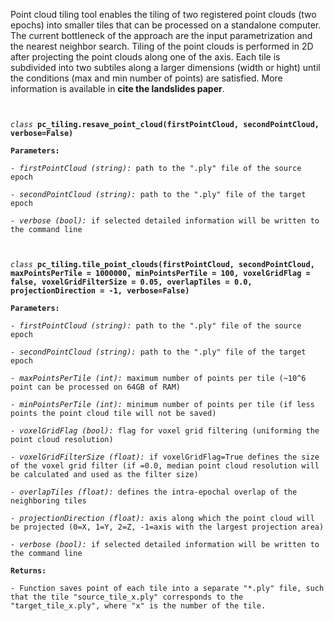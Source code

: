Point cloud tiling tool enables the tiling of two registered point clouds (two epochs) into smaller tiles that can be processed on a standalone computer. The current bottleneck of the approach are the input parametrization and the nearest neighbor search. Tiling of the point clouds is performed in 2D after projecting the point clouds along one of the axis. Each tile is subdivided into two subtiles along a larger dimensions (width or hight) until the conditions (max and min number of points) are satisfied. More information is available in **cite the landslides paper**. 

<pre><code>

<i>class</i> <b>pc_tiling.resave_point_cloud(firstPointCloud, secondPointCloud, verbose=False)</b>

<b>Parameters:</b> 

- <i>firstPointCloud (string):</i> path to the ".ply" file of the source epoch

- <i>secondPointCloud (string):</i> path to the ".ply" file of the target epoch

- <i>verbose (bool):</i> if selected detailed information will be written to the command line 



<i>class</i> <b>pc_tiling.tile_point_clouds(firstPointCloud, secondPointCloud, maxPointsPerTile = 1000000, minPointsPerTile = 100, voxelGridFlag = false, voxelGridFilterSize = 0.05, overlapTiles = 0.0, projectionDirection = -1, verbose=False)</b>

<b>Parameters:</b> 

- <i>firstPointCloud (string):</i> path to the ".ply" file of the source epoch

- <i>secondPointCloud (string):</i> path to the ".ply" file of the target epoch

- <i>maxPointsPerTile (int):</i> maximum number of points per tile (~10^6 point can be processed on 64GB of RAM)

- <i>minPointsPerTile (int):</i> minimum number of points per tile (if less points the point cloud tile will not be saved)

- <i>voxelGridFlag (bool):</i> flag for voxel grid filtering (uniforming the point cloud resolution)

- <i>voxelGridFilterSize (float):</i> if voxelGridFlag=True defines the size of the voxel grid filter (if =0.0, median point cloud resolution will be calculated and used as the filter size)

- <i>overlapTiles (float):</i> defines the intra-epochal overlap of the neighboring tiles

- <i>projectionDirection (float):</i> axis along which the point cloud will be projected (0=X, 1=Y, 2=Z, -1=axis with the largest projection area)

- <i>verbose (bool):</i> if selected detailed information will be written to the command line 

<b>Returns:</b>

- Function saves point of each tile into a separate "*.ply" file, such that the tile "source_tile_x.ply" corresponds to the "target_tile_x.ply", where "x" is the number of the tile.

</code></pre>